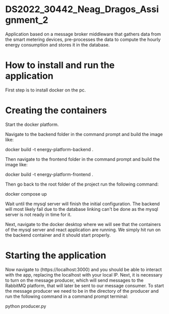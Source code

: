 # DS2022_30442_Neag_Dragos_Assignment_2

Application based on a message broker middleware that gathers data from the smart metering devices, pre-processes the data to compute the hourly energy consumption and stores it in the database. 

# How to install and run the application

First step is to install docker on the pc.

# Creating the containers

Start the docker platform.

Navigate to the backend folder in the command prompt and build the image like:


docker build -t energy-platform-backend .


Then navigate to the frontend folder in the command prompt and build the image like:


docker build -t energy-platform-frontend .


Then go back to the root folder of the project run the following command:


docker compose up


Wait until the mysql server will finish the initial configuration.
The backend will most likely fail due to the database linking can't be done as the mysql server is not ready in time for it.

Next, navigate to the docker desktop where we will see that the containers of the mysql server and react application are running.
We simply hit run on the backend container and it should start properly.

# Starting the application

Now navigate to (https://localhost:3000) and you should be able to interact with the app, replacing the localhost with your local IP.
Next, it is necessary to turn on the message producer, which will send messages to the RabbitMQ platform, that will later be sent to our message consumer.
To start the message producer we need to be in the directory of the producer and run the following command in a command prompt terminal:

python producer.py